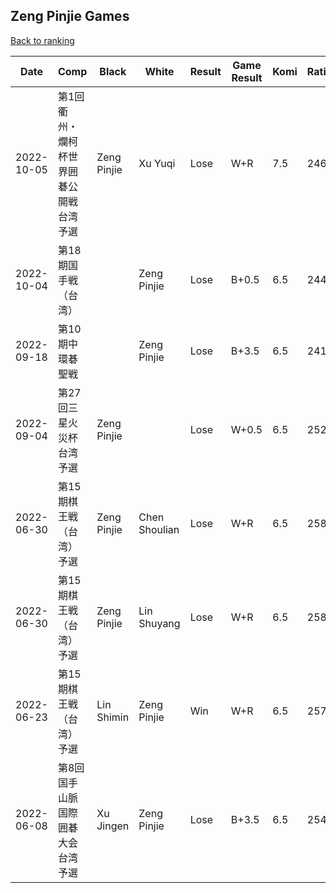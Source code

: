 ## Zeng Pinjie Games

[Back to ranking](../../index.md)




| **Date** | **Comp** | **Black** | **White** | **Result** | **Game Result** | **Komi** | **Rating** | **Diff** | 
| --- | --- | --- | --- | --- | --- | --- | --- | --- |
| 2022-10-05 | 第1回衢州・爛柯杯世界囲碁公開戦台湾予選 | Zeng Pinjie | Xu Yuqi | Lose | W+R | 7.5 | 2463 | 23 | 
| 2022-10-04 | 第18期国手戦（台湾） |  | Zeng Pinjie | Lose | B+0.5 | 6.5 | 2440 | 25 | 
| 2022-09-18 | 第10期中環碁聖戦 |  | Zeng Pinjie | Lose | B+3.5 | 6.5 | 2415 | -114 | 
| 2022-09-04 | 第27回三星火災杯台湾予選 | Zeng Pinjie |  | Lose | W+0.5 | 6.5 | 2529 | -52 | 
| 2022-06-30 | 第15期棋王戦（台湾）予選 | Zeng Pinjie | Chen Shoulian | Lose | W+R | 6.5 | 2581 | 0 | 
| 2022-06-30 | 第15期棋王戦（台湾）予選 | Zeng Pinjie | Lin Shuyang | Lose | W+R | 6.5 | 2581 | 2 | 
| 2022-06-23 | 第15期棋王戦（台湾）予選 | Lin Shimin | Zeng Pinjie | Win | W+R | 6.5 | 2579 | 31 | 
| 2022-06-08 | 第8回国手山脈国際囲碁大会台湾予選 | Xu Jingen | Zeng Pinjie | Lose | B+3.5 | 6.5 | 2548 | missing |




